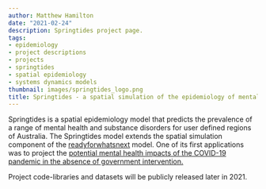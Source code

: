 ```yaml
---
author: Matthew Hamilton
date: "2021-02-24"
description: Springtides project page.
tags:
- epidemiology
- project descriptions
- projects
- springtides
- spatial epidemiology
- systems dynamics models
thumbnail: images/springtides_logo.png
title: Springtides - a spatial simulation of the epidemiology of mental disorder.
---
```


Springtides is a spatial epidemiology model that predicts the prevalence of a range of mental health and substance disorders for user defined regions of Australia. The Springtides model extends the spatial simulation component of the [readyforwhatsnext](../readyforwhatsnext/) model. One of its first applications was to project the [potential mental health impacts of the COVID-19 pandemic in the absence of government intervention.](https://www.orygen.org.au/About/News-And-Events/2020/Modelling-predicts-an-additional-82,000-young-Vict)

Project code-libraries and datasets will be publicly released later in 2021.





